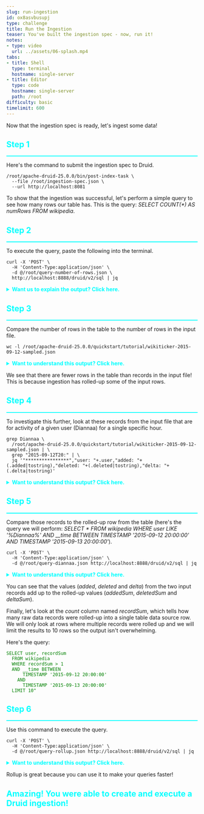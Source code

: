 ```yaml
---
slug: run-ingestion
id: ox8asvbusupj
type: challenge
title: Run the Ingestion
teaser: You've built the ingestion spec - now, run it!
notes:
- type: video
  url: ../assets/06-splash.mp4
tabs:
- title: Shell
  type: terminal
  hostname: single-server
- title: Editor
  type: code
  hostname: single-server
  path: /root
difficulty: basic
timelimit: 600
---
```

Now that the ingestion spec is ready, let's ingest some data!

<h2 style="color:cyan">Step 1</h2><hr style="color:cyan;background-color:cyan;height:2px">

Here's the command to submit the ingestion spec to Druid.

```
/root/apache-druid-25.0.0/bin/post-index-task \
  --file /root/ingestion-spec.json \
  --url http://localhost:8081
```

To show that the ingestion was successful, let's perform a simple query to see how many rows our table has.
This is the query: <i>SELECT COUNT(*) AS numRows FROM wikipedia</i>.

<h2 style="color:cyan">Step 2</h2><hr style="color:cyan;background-color:cyan;height:2px">

To execute the query, paste the following into the terminal.

```
curl -X 'POST' \
  -H 'Content-Type:application/json' \
  -d @/root/query-number-of-rows.json \
  http://localhost:8888/druid/v2/sql | jq
```

<details>
  <summary style="color:cyan"><b>Want us to explain the output? Click here.</b></summary>
<hr style="background-color:cyan">
The format of the results from the query are a JSON record with a single field: <i>numRows</i>.
This field tells you how many total rows are in the wikipedia table.
<hr style="background-color:cyan">
</details>

<h2 style="color:cyan">Step 3</h2><hr style="color:cyan;background-color:cyan;height:2px">

Compare the number of rows in the table to the number of rows in the input file.

```
wc -l /root/apache-druid-25.0.0/quickstart/tutorial/wikiticker-2015-09-12-sampled.json
```

<details>
  <summary style="color:cyan"><b>Want to understand this output? Click here.</b></summary>
<hr style="background-color:cyan">
The <i>wc -l</i> command counts the number of lines in the raw data input file we ingested.
So, the output shows how many lines (or records) we ingested, followed by the name of the file.
<hr style="background-color:cyan">
</details>


We see that there are fewer rows in the table than records in the input file!
This is because ingestion has rolled-up some of the input rows.

<h2 style="color:cyan">Step 4</h2><hr style="color:cyan;background-color:cyan;height:2px">

To investigate this further, look at these records from the input file that are for activity of a given user (Diannaa) for a single specific hour.

```
grep Diannaa \
  /root/apache-druid-25.0.0/quickstart/tutorial/wikiticker-2015-09-12-sampled.json | \
  grep "2015-09-12T20:" | \
  jq '"****************","user: "+.user,"added: "+(.added|tostring),"deleted: "+(.deleted|tostring),"delta: "+(.delta|tostring)'
```

<details>
  <summary style="color:cyan"><b>Want to understand this output? Click here.</b></summary>
<hr style="background-color:cyan">
The <i>grep</i> command searches the raw data input file lines containing <i>Diannaa</i>.
Then, we pipe the output from that command into a second <i>grep</i> command that searches for records with a specific timestamp.
The <i>jq</i> command formats the output from the previous command so it's easy to read.
<br><br>
What you end up with is two JSON records where the <i>user</i> is <i>Diannaa</i> and the time is <i>2015-09-12T20</i>.
The records show the user who changed Wikipedia and the number of lines they, added, deleted and total number of lines changed.
<hr style="background-color:cyan">
</details>

<h2 style="color:cyan">Step 5</h2><hr style="color:cyan;background-color:cyan;height:2px">

Compare those records to the rolled-up row from the table
(here's the query we will perform: <i>SELECT * FROM wikipedia WHERE user LIKE '%Diannaa%' AND __time BETWEEN TIMESTAMP '2015-09-12 20:00:00' AND TIMESTAMP '2015-09-13 20:00:00'</i>).

```
curl -X 'POST' \
  -H 'Content-Type:application/json' \
  -d @/root/query-diannaa.json http://localhost:8888/druid/v2/sql | jq
```

<details>
  <summary style="color:cyan"><b>Want to understand this output? Click here.</b></summary>
<hr style="background-color:cyan">
The <i>curl</i> command issues a query to the Druid <i>wikipedia</i> table.
What you see is one JSON record that is the result of the query.
This is interesting, because we ingested two records, but we only have one in the table.
But if you inspect the one record, you see that its values are a rollup of the two raw records.
<br><br>
Note that the record contains the same user field, and the aggregated added, deleted and delta fields, as well as a record sum field, which tells how many records were rolled up into this row.
<hr style="background-color:cyan"/>
</details>


You can see that the values (_added_, _deleted_ and _delta_) from the two input records add up to the rolled-up values (_addedSum_, _deletedSum_ and _deltaSum_).


Finally, let's look at the _count_ column named _recordSum_, which tells how many raw data records were rolled-up into a single table data source row.
We will only look at rows where multiple records were rolled up and we will limit the results to 10 rows so the output isn't overwhelming.

Here's the query:

<pre><code style="color:green">SELECT user, recordSum
  FROM wikipedia
  WHERE recordSum > 1
  AND __time BETWEEN
      TIMESTAMP '2015-09-12 20:00:00'
    AND
      TIMESTAMP '2015-09-13 20:00:00'
  LIMIT 10"
</code></pre>

<h2 style="color:cyan">Step 6</h2><hr style="color:cyan;background-color:cyan;height:2px">

Use this command to execute the query.

```
curl -X 'POST' \
  -H 'Content-Type:application/json' \
  -d @/root/query-rollup.json http://localhost:8888/druid/v2/sql | jq
```

<details>
  <summary style="color:cyan"><b>Want to understand this output? Click here.</b></summary>
<hr style="background-color:cyan">
The output is an array of JSON records.
Each record contains a <i>user</i> attribute, and a <i>recordSum</i> attribute.
The <i>recordSum</i> tells how many raw data records were rolled up into the row.
<hr style="background-color:cyan">
</details>

Rollup is great because you can use it to make your queries faster!

<h2 style="color:cyan">Amazing! You were able to create and execute a Druid ingestion!</h2>
